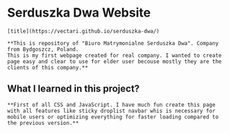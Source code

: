 # Serduszka Dwa Website

    [title](https://vectari.github.io/serduszka-dwa/)

    **This is repository of "Biuro Matrymonialne Serduszka Dwa". Company from Bydgoszcz, Poland.
    This is my first webpage created for real company. I wanted to create page easy and clear to use for elder user becouse mostly they are the clients of this company.**

## What I learned in this project?
    **First of all CSS and JavaScript. I have much fun create this page with all features like sticky droplist navbar whis is necessary for mobile users or optimizing everything for faster loading compared to the previous version.**